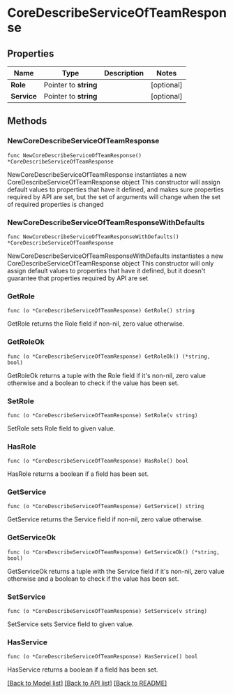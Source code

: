 # CoreDescribeServiceOfTeamResponse

## Properties

Name | Type | Description | Notes
------------ | ------------- | ------------- | -------------
**Role** | Pointer to **string** |  | [optional] 
**Service** | Pointer to **string** |  | [optional] 

## Methods

### NewCoreDescribeServiceOfTeamResponse

`func NewCoreDescribeServiceOfTeamResponse() *CoreDescribeServiceOfTeamResponse`

NewCoreDescribeServiceOfTeamResponse instantiates a new CoreDescribeServiceOfTeamResponse object
This constructor will assign default values to properties that have it defined,
and makes sure properties required by API are set, but the set of arguments
will change when the set of required properties is changed

### NewCoreDescribeServiceOfTeamResponseWithDefaults

`func NewCoreDescribeServiceOfTeamResponseWithDefaults() *CoreDescribeServiceOfTeamResponse`

NewCoreDescribeServiceOfTeamResponseWithDefaults instantiates a new CoreDescribeServiceOfTeamResponse object
This constructor will only assign default values to properties that have it defined,
but it doesn't guarantee that properties required by API are set

### GetRole

`func (o *CoreDescribeServiceOfTeamResponse) GetRole() string`

GetRole returns the Role field if non-nil, zero value otherwise.

### GetRoleOk

`func (o *CoreDescribeServiceOfTeamResponse) GetRoleOk() (*string, bool)`

GetRoleOk returns a tuple with the Role field if it's non-nil, zero value otherwise
and a boolean to check if the value has been set.

### SetRole

`func (o *CoreDescribeServiceOfTeamResponse) SetRole(v string)`

SetRole sets Role field to given value.

### HasRole

`func (o *CoreDescribeServiceOfTeamResponse) HasRole() bool`

HasRole returns a boolean if a field has been set.

### GetService

`func (o *CoreDescribeServiceOfTeamResponse) GetService() string`

GetService returns the Service field if non-nil, zero value otherwise.

### GetServiceOk

`func (o *CoreDescribeServiceOfTeamResponse) GetServiceOk() (*string, bool)`

GetServiceOk returns a tuple with the Service field if it's non-nil, zero value otherwise
and a boolean to check if the value has been set.

### SetService

`func (o *CoreDescribeServiceOfTeamResponse) SetService(v string)`

SetService sets Service field to given value.

### HasService

`func (o *CoreDescribeServiceOfTeamResponse) HasService() bool`

HasService returns a boolean if a field has been set.


[[Back to Model list]](../README.md#documentation-for-models) [[Back to API list]](../README.md#documentation-for-api-endpoints) [[Back to README]](../README.md)



